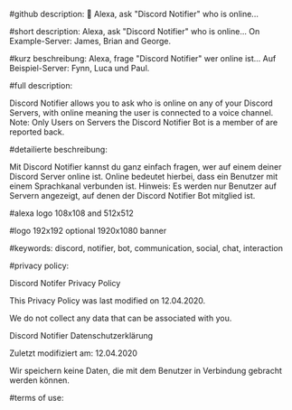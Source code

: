 #github description: :bell: Alexa, ask "Discord Notifier" who is online...  

#short description: 
Alexa, ask "Discord Notifier" who is online... On Example-Server: James, Brian and George.

#kurz beschreibung:
Alexa, frage "Discord Notifier" wer online ist... Auf Beispiel-Server: Fynn, Luca und Paul.

#full description:

Discord Notifier allows you to ask who is online on any of your Discord Servers, with online meaning the user is connected to a voice channel.
Note: Only Users on Servers the Discord Notifier Bot is a member of are reported back.

#detailierte beschreibung:

Mit Discord Notifier kannst du ganz einfach fragen, wer auf einem deiner Discord Server online ist. Online bedeutet hierbei, dass ein Benutzer mit einem Sprachkanal verbunden ist.
Hinweis: Es werden nur Benutzer auf Servern angezeigt, auf denen der Discord Notifier Bot mitglied ist.

#alexa logo 108x108 and 512x512

#logo 192x192 optional 1920x1080 banner

#keywords:
discord, notifier, bot, communication, social, chat, interaction


#privacy policy:

Discord Notifer Privacy Policy

This Privacy Policy was last modified on 12.04.2020.

We do not collect any data that can be associated with you.



Discord Notifier Datenschutzerklärung

Zuletzt modifiziert am: 12.04.2020

Wir speichern keine Daten, die mit dem Benutzer in Verbindung gebracht werden können.

#terms of use:


